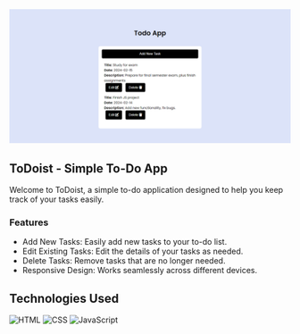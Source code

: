 <img src="./img/preview.png" alt="preview of the app">

## ToDoist - Simple To-Do App

Welcome to ToDoist, a simple to-do application designed to help you keep track of your tasks easily.

### Features

- Add New Tasks: Easily add new tasks to your to-do list.
- Edit Existing Tasks: Edit the details of your tasks as needed.
- Delete Tasks: Remove tasks that are no longer needed.
- Responsive Design: Works seamlessly across different devices.

## Technologies Used

![HTML](https://img.shields.io/badge/html5-%23E34F26.svg?style=for-the-badge&logo=html5&logoColor=white)
![CSS](https://img.shields.io/badge/css3-%231572B6.svg?style=for-the-badge&logo=css3&logoColor=white)
![JavaScript](https://img.shields.io/badge/javascript-%23323330.svg?style=for-the-badge&logo=javascript&logoColor=%23F7DF1E)
